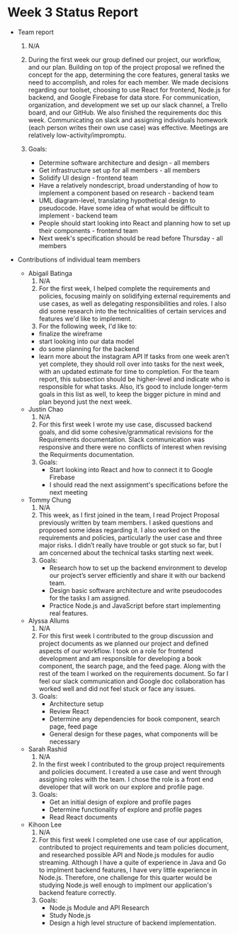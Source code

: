 # Week 3 Status Report

- Team report
  1. N/A
  2. During the first week our group defined our project, our workflow, and our plan. Building on top of the project
  proposal we refined the concept for the app, determining the core features, general tasks we need to accomplish,
  and roles for each member. We made decisions regarding our toolset, choosing to use React for frontend, Node.js for backend,
  and Google Firebase for data store. For communication, organization, and development we set up our slack channel, a Trello board,
  and our GitHub. We also finished the requirements doc this week. Communicating on slack and assigning individuals homework (each person writes their own use case) was effective.
  Meetings are relatively low-activity/impromptu.
  
  3. Goals:
        * Determine software architecture and design - all members
        * Get infrastructure set up for all members - all members
        * Solidify UI design - frontend team
        * Have a relatively nondescript, broad understanding of how to implement a component based on research - backend team
        * UML diagram-level, translating hypothetical design to pseudocode. Have some idea of what would be difficult to implement - backend team
        * People should start looking into React and planning how to set up their components - frontend team
        * Next week's specification should be read before Thursday - all members

- Contributions of individual team members
  * Abigail Batinga
    1. N/A
    2. For the first week, I helped complete the requirements and policies, focusing mainly on solidifying external requirements and use cases, as well as delegating responsibilities and roles. I also did some research into the technicalities of certain services and features we'd like to implement. 
    3. For the following week, I'd like to:
      - finalize the wireframe
      - start looking into our data model
      - do some planning for the backend
      - learn more about the instagram API
    If tasks from one week aren’t yet complete, they should roll over into tasks for the next week, with an updated estimate for time to completion. 
    For the team report, this subsection should be higher-level and indicate who is responsible for what tasks. 
    Also, it’s good to include longer-term goals in this list as well, to keep the bigger picture in mind and plan beyond just the next week.
  * Justin Chao
    1. N/A
    2. For this first week I wrote my use case, discussed backend goals, and did some cohesive/grammatical revisions for the Requirements documentation. Slack communication was responsive and there were no conflicts of interest when revising the Requirments documentation.
    3. Goals:
       - Start looking into React and how to connect it to Google Firebase
       - I should read the next assignment's specifications before the next meeting
  * Tommy Chung
    1.  N/A
    2. This week,  as I first joined in the team, I read Project Proposal previously written by team members. I asked questions and proposed some ideas
    regarding it. I also worked on the requirements and policies, particularly the user case and three major risks. I didn’t really have trouble or got
    stuck so far, but I am concerned about the technical tasks starting next week.
    4.  Goals:
        - Research how to set up the backend environment to develop our project’s server efficiently and share it with our backend team. 
        - Design basic software architecture and write pseudocodes for the tasks I am assigned.
        - Practice Node.js and JavaScript before start implementing real features.
  * Alyssa Allums
    1. N/A
    2. For this first week I contributed to the group discussion and project documents as we planned our project and
    defined aspects of our workflow. I took on a role for frontend development and am responsible for developing a book
    component, the search page, and the feed page. Along with the rest of the team I worked on the requirements
    document. So far I feel our slack communication and Google doc collaboration has worked well and did not feel stuck
    or face any issues.
    3. Goals:
       * Architecture setup  
       * Review React  
       * Determine any dependencies for book component, search page, feed page  
       * General design for these pages, what components will be necessary 
  * Sarah Rashid
    1. N/A
    2. In the first week I contributed to the group project requirements and policies document. I created a use case and went through     assigning roles with the team. I chose the role is a front end developer that will work on our explore and profile page. 
    3. Goals:
       * Get an initial design of explore and profile pages
       * Determine functionality of explore and profile pages
       * Read React documents
  * Kihoon Lee
    1. N/A
    2. For this first week I completed one use case of our application, contributed to project requirements and team policies
    document, and researched possible API and Node.js modules for audio streaming. Although I have a quite of experience in Java and Go
    to implment backend features, I have very little experience in Node.js. Therefore, one challenge for this quarter would be studying 
    Node.js well enough to implment our application's backend feature correctly.
    3. Goals:
       * Node.js Module and API Research
       * Study Node.js
       * Design a high level structure of backend implementation. 

